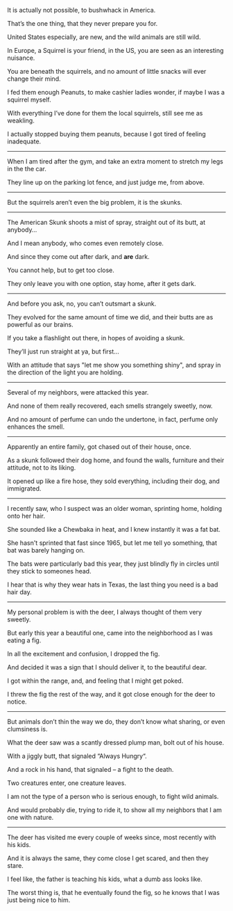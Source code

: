 It is actually not possible,
to bushwhack in America.

That’s the one thing,
that they never prepare you for.

United States especially, are new,
and the wild animals are still wild.

In Europe, a Squirrel is your friend,
in the US, you are seen as an interesting nuisance.

You are beneath the squirrels,
and no amount of little snacks will ever change their mind.

I fed them enough Peanuts,
to make cashier ladies wonder, if maybe I was a squirrel myself.

With everything I’ve done for them the local squirrels,
still see me as weakling.

I actually stopped buying them peanuts,
because I got tired of feeling inadequate.

---

When I am tired after the gym,
and take an extra moment to stretch my legs in the the car.

They line up on the parking lot fence,
and just judge me, from above.

---

But the squirrels aren’t even the big problem,
it is the skunks.

---

The American Skunk shoots a mist of spray,
straight out of its butt, at anybody…

And I mean anybody,
who comes even remotely close.

And since they come out after dark,
and __are__ dark.

You cannot help,
but to get too close.

They only leave you with one option,
stay home, after it gets dark.

---

And before you ask,
no, you can’t outsmart a skunk.

They evolved for the same amount of time we did,
and their butts are as powerful as our brains.

If you take a flashlight out there,
in hopes of avoiding a skunk.

They’ll just run straight at ya,
but first...

With an attitude that says "let me show you something shiny",
and spray in the direction of the light you are holding.

---

Several of my neighbors,
were attacked this year.

And none of them really recovered,
each smells strangely sweetly, now.

And no amount of perfume can undo the undertone,
in fact, perfume only enhances the smell.

---

Apparently an entire family,
got chased out of their house, once.

As a skunk followed their dog home,
and found the walls, furniture and their attitude, not to its liking.

It opened up like a fire hose,
they sold everything, including their dog, and immigrated.

---

I recently saw, who I suspect was an older woman,
sprinting home, holding onto her hair.

She sounded like a Chewbaka in heat,
and I knew instantly it was a fat bat.

She hasn't sprinted that fast since 1965,
but let me tell yo something, that bat was barely hanging on.

The bats were particularly bad this year,
they just blindly fly in circles until they stick to someones head.

I hear that is why they wear hats in Texas,
the last thing you need is a bad hair day.

---

My personal problem is with the deer,
I always thought of them very sweetly.

But early this year a beautiful one,
came into the neighborhood as I was eating a fig.

In all the excitement and confusion,
I dropped the fig.

And decided it was a sign that I should deliver it,
to the beautiful dear.

I got within the range, and,
and feeling that I might get poked.

I threw the fig the rest of the way,
and it got close enough for the deer to notice.

---

But animals don’t thin the way we do,
they don’t know what sharing, or even clumsiness is.

What the deer saw was a scantly dressed plump man,
bolt out of his house.

With a jiggly butt,
that signaled “Always Hungry“.

And a rock in his hand,
that signaled – a fight to the death.

Two creatures enter,
one creature leaves.

I am not the type of a person who is serious enough,
to fight wild animals.

And would probably die, trying to ride it,
to show all my neighbors that I am one with nature.

---

The deer has visited me every couple of weeks since,
most recently with his kids.

And it is always the same,
they come close I get scared, and then they stare.

I feel like, the father is teaching his kids,
what a dumb ass looks like.

The worst thing is, that he eventually found the fig,
so he knows that I was just being nice to him.
